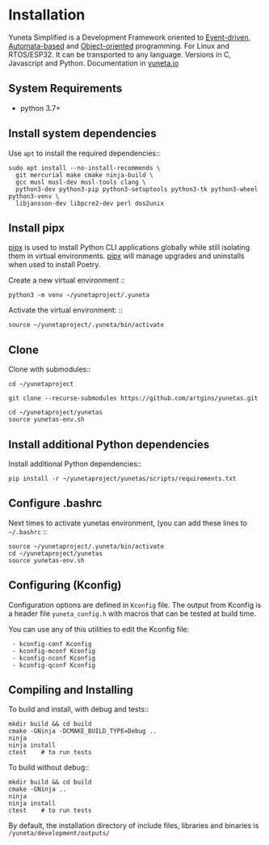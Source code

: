 # Installation

Yuneta Simplified is a Development Framework oriented to 
[Event-driven](https://en.wikipedia.org/wiki/Event-driven_programming), 
[Automata-based](https://en.wikipedia.org/wiki/Automata-based_programming) 
and [Object-oriented](https://en.wikipedia.org/wiki/Object-oriented_programming) 
programming. For Linux and RTOS/ESP32. It can be transported to any language.
Versions in C, Javascript and Python.
Documentation in [yuneta.io](https://doc.yuneta.io)

## System Requirements

- python 3.7+ 

## Install system dependencies

Use `apt` to install the required dependencies::

    sudo apt install --no-install-recommends \
      git mercurial make cmake ninja-build \
      gcc musl musl-dev musl-tools clang \
      python3-dev python3-pip python3-setuptools python3-tk python3-wheel python3-venv \
      libjansson-dev libpcre2-dev perl dos2unix

## Install pipx

[pipx] is used to install Python CLI applications globally while still isolating them in virtual environments.
[pipx] will manage upgrades and uninstalls when used to install Poetry.


Create a new virtual environment ::

    python3 -m venv ~/yunetaproject/.yuneta

Activate the virtual environment: ::

    source ~/yunetaproject/.yuneta/bin/activate


## Clone

Clone with submodules::

    cd ~/yunetaproject

    git clone --recurse-submodules https://github.com/artgins/yunetas.git

    cd ~/yunetaproject/yunetas
    source yunetas-env.sh

## Install additional Python dependencies

Install additional Python dependencies::

    pip install -r ~/yunetaproject/yunetas/scripts/requirements.txt

## Configure .bashrc

Next times to activate yunetas environment,
(you can add these lines to ``~/.bashrc`` ::

    source ~/yunetaproject/.yuneta/bin/activate
    cd ~/yunetaproject/yunetas
    source yunetas-env.sh

## Configuring (Kconfig)

Configuration options are defined in ``Kconfig`` file.
The output from Kconfig is a header file ``yuneta_config.h`` with macros that can be tested at build time.

You can use any of this utilities to edit the Kconfig file:

     - kconfig-conf Kconfig
     - kconfig-mconf Kconfig
     - kconfig-nconf Kconfig
     - kconfig-qconf Kconfig

## Compiling and Installing

To build and install, with debug and tests::

    mkdir build && cd build
    cmake -GNinja -DCMAKE_BUILD_TYPE=Debug ..
    ninja
    ninja install
    ctest    # to run tests


To build without debug::

    mkdir build && cd build
    cmake -GNinja ..
    ninja
    ninja install
    ctest    # to run tests

By default, the installation directory of include files,
libraries and binaries is ``/yuneta/development/outputs/``

[pipx]:     https://pipx.pypa.io/stable/installation/

